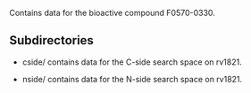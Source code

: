 Contains data for the bioactive compound F0570-0330.

## Subdirectories

- cside/ contains data for the C-side search space on rv1821.

- nside/ contains data for the N-side search space on rv1821.

